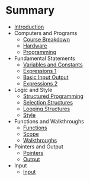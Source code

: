 # Summary

* [Introduction](README.md)
* Computers and Programs
   * [Course Breakdown](chapters/1/course_breakdown.md)
   * [Hardware](chapters/1/hardware.md)
   * [Programming](chapters/1/programming.md)
* Fundamental Statements
   * [Variables and Constants](chapters/2/variables_and_constants.md)
   * [Expressions 1](chapters/2/expressions_1.md)
   * [Basic Input Output](chapters/2/basic_input_output.md)
   * [Expressions 2](chapters/2/expressions_2.md)
* Logic and Style
    * [Structured Programming](chapters/3/structured_programming.md)
    * [Selection Structures](chapters/3/selection_structures.md)
    * [Looping Structures](chapters/3/looping_structures.md)
    * [Style](chapters/3/style.md)
* Functions and Walkthroughs
    * [Functions](chapters/4/functions.md)
    * [Scope](chapters/4/scope.md)
    * [Walkthroughs](chapters/4/walkthroughs.md)
* Pointers and Output
    * [Pointers](chapters/5/pointers.md)
    * [Output](chapters/5/output.md)
* Input
    * [Input](chapters/6/input.md)
